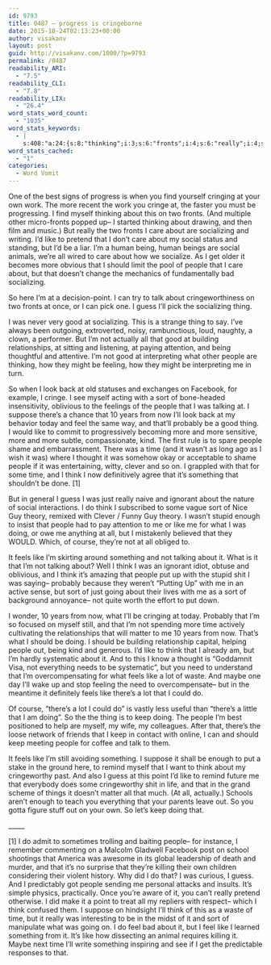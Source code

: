 ```yaml
---
id: 9793
title: 0487 – progress is cringeborne
date: 2015-10-24T02:13:23+00:00
author: visakanv
layout: post
guid: http://visakanv.com/1000/?p=9793
permalink: /0487
readability_ARI:
  - "7.5"
readability_CLI:
  - "7.8"
readability_LIX:
  - "26.4"
word_stats_word_count:
  - "1035"
word_stats_keywords:
  - |
    s:408:"a:24:{s:8:"thinking";i:3;s:6:"fronts";i:4;s:6:"really";i:4;s:4:"care";i:4;s:11:"socializing";i:4;s:4:"like";i:11;s:6:"social";i:3;s:6:"people";i:12;s:5:"point";i:3;s:5:"guess";i:4;s:4:"i'll";i:6;s:5:"thing";i:4;s:4:"good";i:4;s:4:"sort";i:5;s:7:"talking";i:3;s:7:"suppose";i:3;s:7:"there's";i:5;s:5:"years";i:3;s:4:"feel";i:3;s:8:"probably";i:3;s:4:"time";i:5;s:5:"think";i:8;s:5:"feels";i:4;s:4:"keep";i:4;}";
word_stats_cached:
  - "1"
categories:
  - Word Vomit
---
```

One of the best signs of progress is when you find yourself cringing at your own work. The more recent the work you cringe at, the faster you must be progressing. I find myself thinking about this on two fronts. (And multiple other micro-fronts popped up– I started thinking about drawing, and then film and music.) But really the two fronts I care about are socializing and writing. I&#8217;d like to pretend that I don&#8217;t care about my social status and standing, but I&#8217;d be a liar. I&#8217;m a human being, human beings are social animals, we&#8217;re all wired to care about how we socialize. As I get older it becomes more obvious that I should limit the pool of people that I care about, but that doesn&#8217;t change the mechanics of fundamentally bad socializing.

So here I&#8217;m at a decision-point. I can try to talk about cringeworthiness on two fronts at once, or I can pick one. I guess I&#8217;ll pick the socializing thing.

I was never very good at socializing. This is a strange thing to say. I&#8217;ve always been outgoing, extroverted, noisy, rambunctious, loud, naughty, a clown, a performer. But I&#8217;m not actually all that good at building relationships, at sitting and listening, at paying attention, and being thoughtful and attentive. I&#8217;m not good at interpreting what other people are thinking, how they might be feeling, how they might be interpreting me in turn.

So when I look back at old statuses and exchanges on Facebook, for example, I cringe. I see myself acting with a sort of bone-headed insensitivity, oblivious to the feelings of the people that I was talking at. I suppose there&#8217;s a chance that 10 years from now I&#8217;ll look back at my behavior today and feel the same way, and that&#8217;ll probably be a good thing. I would like to commit to progressively becoming more and more sensitive, more and more subtle, compassionate, kind. The first rule is to spare people shame and embarrassment. There was a time (and it wasn&#8217;t as long ago as I wish it was) where I thought it was somehow okay or acceptable to shame people if it was entertaining, witty, clever and so on. I grappled with that for some time, and I think I now definitively agree that it&#8217;s something that shouldn&#8217;t be done. [1]

But in general I guess I was just really naive and ignorant about the nature of social interactions. I do think I subscribed to some vague sort of Nice Guy theory, remixed with Clever / Funny Guy theory. I wasn&#8217;t stupid enough to insist that people had to pay attention to me or like me for what I was doing, or owe me anything at all, but I mistakenly believed that they WOULD. Which, of course, they&#8217;re not at all obliged to.

It feels like I&#8217;m skirting around something and not talking about it. What is it that I&#8217;m not talking about? Well I think I was an ignorant idiot, obtuse and oblivious, and I think it&#8217;s amazing that people put up with the stupid shit I was saying– probably because they weren&#8217;t &#8220;Putting Up&#8221; with me in an active sense, but sort of just going about their lives with me as a sort of background annoyance– not quite worth the effort to put down.

I wonder, 10 years from now, what I&#8217;ll be cringing at today. Probably that I&#8217;m so focused on myself still, and that I&#8217;m not spending more time actively cultivating the relationships that will matter to me 10 years from now. That&#8217;s what I should be doing. I should be building relationship capital, helping people out, being kind and generous. I&#8217;d like to think that I already am, but I&#8217;m hardly systematic about it. And to this I know a thought is &#8220;Goddamnit Visa, not everything needs to be systematic&#8221;, but you need to understand that I&#8217;m overcompensating for what feels like a lot of waste. And maybe one day I&#8217;ll wake up and stop feeling the need to overcompensate– but in the meantime it definitely feels like there&#8217;s a lot that I could do.

Of course, &#8220;there&#8217;s a lot I could do&#8221; is vastly less useful than &#8220;there&#8217;s a little that I am doing&#8221;. So the the thing is to keep doing. The people I&#8217;m best positioned to help are myself, my wife, my colleagues. After that, there&#8217;s the loose network of friends that I keep in contact with online, I can and should keep meeting people for coffee and talk to them.

It feels like I&#8217;m still avoiding something. I suppose it shall be enough to put a stake in the ground here, to remind myself that I want to think about my cringeworthy past. And also I guess at this point I&#8217;d like to remind future me that everybody does some cringeworthy shit in life, and that in the grand scheme of things it doesn&#8217;t matter all that much. (At all, actually.) Schools aren&#8217;t enough to teach you everything that your parents leave out. So you gotta figure stuff out on your own. So let&#8217;s keep doing that.

\_____

[1] I do admit to sometimes trolling and baiting people– for instance, I remember commenting on a Malcolm Gladwell Facebook post on school shootings that America was awesome in its global leadership of death and murder, and that it&#8217;s no surprise that they&#8217;re killing their own children considering their violent history. Why did I do that? I was curious, I guess. And I predictably got people sending me personal attacks and insults. It&#8217;s simple physics, practically. Once you&#8217;re aware of it, you can&#8217;t really pretend otherwise. I did make it a point to treat all my repliers with respect– which I think confused them. I suppose on hindsight I&#8217;ll think of this as a waste of time, but it really was interesting to be in the midst of it and sort of manipulate what was going on. I do feel bad about it, but I feel like I learned something from it. It&#8217;s like how dissecting an animal requires killing it. Maybe next time I&#8217;ll write something inspiring and see if I get the predictable responses to that.